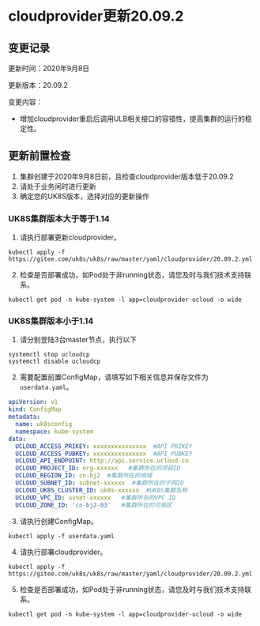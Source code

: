 # cloudprovider更新20.09.2

## 变更记录

更新时间：2020年9月8日

更新版本：20.09.2

变更内容：

* 增加cloudprovider重启后调用ULB相关接口的容错性，提高集群的运行的稳定性。


## 更新前置检查

1. 集群创建于2020年9月8日前，且检查cloudprovider版本低于20.09.2
2. 请处于业务闲时进行更新
3. 确定您的UK8S版本，选择对应的更新操作

### UK8S集群版本大于等于1.14

1. 请执行部署更新cloudprovider。

```
kubectl apply -f https://gitee.com/uk8s/uk8s/raw/master/yaml/cloudprovider/20.09.2.yml
```

2. 检查是否部署成功，如Pod处于非running状态，请您及时与我们技术支持联系。

```
kubectl get pod -n kube-system -l app=cloudprovider-ucloud -o wide
```

### UK8S集群版本小于1.14

1. 请分别登陆3台master节点，执行以下

```
systemctl stop ucloudcp
systemctl disable ucloudcp
```

2. 需要配置前置ConfigMap，请填写如下相关信息并保存文件为`userdata.yaml`。

```yaml
apiVersion: v1
kind: ConfigMap
metadata:
  name: uk8sconfig
  namespace: kube-system
data:
  UCLOUD_ACCESS_PRIKEY: xxxxxxxxxxxxxxx  #API PRIKEY
  UCLOUD_ACCESS_PUBKEY: xxxxxxxxxxxxxxx  #API_PUBKEY
  UCLOUD_API_ENDPOINT: http://api.service.ucloud.cn
  UCLOUD_PROJECT_ID: org-xxxxxx   #集群所在的项目ID
  UCLOUD_REGION_ID: cn-bj2  #集群所在的地域
  UCLOUD_SUBNET_ID: subnet-xxxxxx  #集群所在的子网ID
  UCLOUD_UK8S_CLUSTER_ID: uk8s-xxxxxx  #UK8S集群名称
  UCLOUD_VPC_ID: uvnet-xxxxxx   #集群所在的VPC ID
  UCLOUD_ZONE_ID: 'cn-bj2-03'   #集群所在的可用区
```

3. 请执行创建ConfigMap。

```
kubectl apply -f userdata.yaml
```

4. 请执行部署cloudprovider。

```
kubectl apply -f https://gitee.com/uk8s/uk8s/raw/master/yaml/cloudprovider/20.09.2.yml
```

5. 检查是否部署成功，如Pod处于非running状态，请您及时与我们技术支持联系。

```
kubectl get pod -n kube-system -l app=cloudprovider-ucloud -o wide
```
